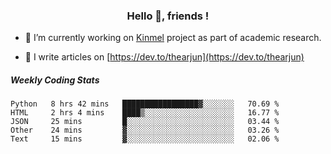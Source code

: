 <h3 align="center">Hello 👋, friends !</h3>

- 🔭 I’m currently working on [Kinmel](https://github.com/thearjun/kinmel) project as part of academic research.

- 📝 I write articles on [https://dev.to/thearjun](https://dev.to/thearjun)


##### Weekly Coding Stats
<!--START_SECTION:waka-->
```text
Python   8 hrs 42 mins   █████████████████▓░░░░░░░   70.69 % 
HTML     2 hrs 4 mins    ████▒░░░░░░░░░░░░░░░░░░░░   16.77 % 
JSON     25 mins         █░░░░░░░░░░░░░░░░░░░░░░░░   03.44 % 
Other    24 mins         ▓░░░░░░░░░░░░░░░░░░░░░░░░   03.26 % 
Text     15 mins         ▓░░░░░░░░░░░░░░░░░░░░░░░░   02.06 % 
```
<!--END_SECTION:waka-->
